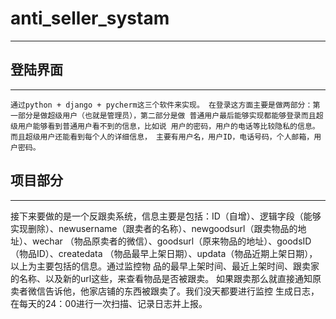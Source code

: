# anti_seller_systam
---
## 登陆界面
---
    通过python + django + pycherm这三个软件来实现。 在登录这方面主要是做两部分：第一部分是做超级用户（也就是管理员），第二部分是做 普通用户最后能够实现都能够登录而且超级用户能够看到普通用户看不到的信息，比如说 用户的密码，用户的电话等比较隐私的信息。而且超级用户还能看到每个人的详细信息， 主要有用户名，用户ID，电话号码，个人邮箱，用户密码。
## 项目部分
---
接下来要做的是一个反跟卖系统，信息主要是包括：ID（自增）、逻辑字段（能够 实现删除）、newusername（跟卖者的名称）、newgoodsurl（跟卖物品的地址）、wechar （物品原卖者的微信）、goodsurl（原来物品的地址）、goodsID（物品ID）、createdata （物品最早上架日期）、updata（物品近期上架日期），以上为主要包括的信息。通过监控物 品的最早上架时间、最近上架时间、跟卖家的名称、以及新的url这些，来查看物品是否被跟卖。 如果跟卖那么就直接通知原卖者微信告诉他，他家店铺的东西被跟卖了。我们没天都要进行监控 生成日志，在每天的24：00进行一次扫描、记录日志并上报。
